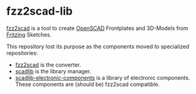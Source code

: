 # fzz2scad-lib

[fzz2scad](https://github.com/htho/fzz2scad) is a tool to create
[OpenSCAD](https://github.com/openscad/openscad/) Frontplates and
3D-Models from [Fritzing](https://github.com/fritzing/fritzing-app) Sketches.

This repository lost its purpose as the components moved to specialized
repositories:

  * [fzz2scad](https://github.com/htho/fzz2scad) is the converter.
  * [scadlib](https://github.com/htho/scadlib) is the library manager.
  * [scadlib-electronic-components](https://github.com/htho/scadlib-electronic-components)
  is a library of electronic components.
  These components are (should be) fzz2scad compatible.
